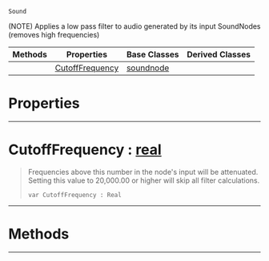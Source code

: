  `Sound`

(NOTE) Applies a low pass filter to audio generated by its input SoundNodes (removes high frequencies)

|Methods|Properties|Base Classes|Derived Classes|
|---|---|---|---|
| |[ CutoffFrequency](https://github.com/PlasmaEngine/PlasmaDocs/blob/master/code_reference/class_reference/lowpassnode.markdown#cutofffrequency-plasma-eng)|[soundnode](https://github.com/PlasmaEngine/PlasmaDocs/blob/master/code_reference/class_reference/soundnode.markdown)| |


 #  Properties


---  
 #  CutoffFrequency : [real](https://github.com/PlasmaEngine/PlasmaDocs/blob/master/code_reference/lightning_base_types/real.markdown)

> Frequencies above this number in the node's input will be attenuated. Setting this value to 20,000.00 or higher will skip all filter calculations.
> ``` lang=cpp, name=Lightning
> var CutoffFrequency : Real


---  
 #  Methods


---  
 

 
